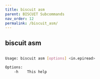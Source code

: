 ```yaml
---
title: biscuit asm
parent: BISCUIT Subcommands
nav_order: 12
permalink: /biscuit_asm/
---
```


## biscuit asm
```bash

Usage: biscuit asm [options] <in.epiread>

Options:
    -h    This help

```
